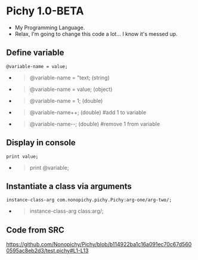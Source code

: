# Pichy 1.0-BETA
- My Programming Language.
- Relax, I'm going to change this code a lot... I know it's messed up.
## Define variable
```
@variable-name = value;
```
- > @variable-name = "text; (string)
- > @variable-name = value; (object)
- > @variable-name = 1; (double)
- > @variable-name++; (double) #add 1 to variable
- > @variable-name--; (double) #remove 1 from variable

## Display in console
```
print value;
```
- > print @variable;
## Instantiate a class via arguments
```
instance-class-arg com.nonopichy.pichy.Pichy:arg-one/arg-two/;
```
- > instance-class-arg class:arg/;

## Code from SRC

https://github.com/Nonopichy/Pichy/blob/b114922ba1c16a091ec70c67d5600595ac8eb2d3/test.pichy#L1-L13
